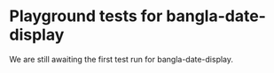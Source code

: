 # Playground tests for bangla-date-display
We are still awaiting the first test run for bangla-date-display.
